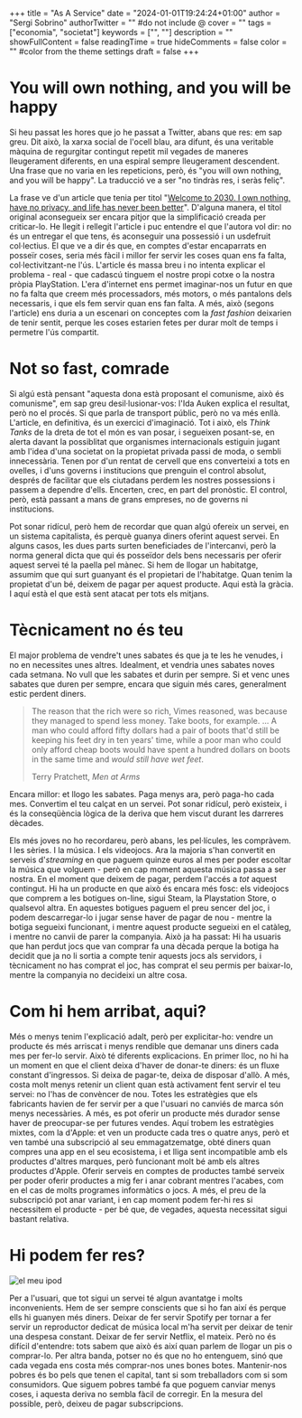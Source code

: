 +++
title = "As A Service"
date = "2024-01-01T19:24:24+01:00"
author = "Sergi Sobrino"
authorTwitter = "" #do not include @
cover = ""
tags = ["economia", "societat"]
keywords = ["", ""]
description = ""
showFullContent = false
readingTime = true
hideComments = false
color = "" #color from the theme settings
draft = false
+++

# You will own nothing, and you will be happy

Si heu passat les hores que jo he passat a Twitter, abans que res: em sap greu. Dit això, la xarxa social de l'ocell blau, ara difunt, és una veritable màquina de regurgitar contingut repetit mil vegades de maneres lleugerament diferents, en una espiral sempre lleugerament descendent. Una frase que no varia en les repeticions, però, és "you will own nothing, and you will be happy". La traducció ve a ser "no tindràs res, i seràs feliç". 

La frase ve d'un article que tenia per titol "[Welcome to 2030. I own nothing, have no privacy, and life has never been better](https://web.archive.org/web/20161125135500/https://www.weforum.org/agenda/2016/11/shopping-i-can-t-really-remember-what-that-is)". D'alguna manera, el títol original aconsegueix ser encara pitjor que la simplificació creada per criticar-lo. He llegit i rellegit l'article i puc entendre el que l'autora vol dir: no és un entregar el que tens, és aconseguir una possessió i un usdefruit col·lectius. El que ve a dir és que, en comptes d'estar encaparrats en posseïr coses, seria més fàcil i millor fer servir les coses quan ens fa falta, col·lectivitzant-ne l'ús. L'article és massa breu i no intenta explicar el problema - real - que cadascú tinguem el nostre propi cotxe o la nostra pròpia PlayStation. L'era d'internet ens permet imaginar-nos un futur en que no fa falta que creem més processadors, més motors, o més pantalons dels necessaris, i que els fem servir quan ens fan falta. A més, això (segons l'article) ens duria a un escenari on conceptes com la _fast fashion_ deixarien de tenir sentit, perque les coses estarien fetes per durar molt de temps i permetre l'ús compartit. 

# Not so fast, comrade

Si algú està pensant "aquesta dona està proposant el comunisme, això és comunisme", em sap greu desil·lusionar-vos: l'Ida Auken explica el resultat, però no el procés. Si que parla de transport públic, però no va més enllà. L'article, en definitiva, és un exercici d'imaginació. Tot i això, els _Think Tanks_ de la dreta de tot el món es van posar, i segueixen posant-se, en alerta davant la possiblitat que organismes internacionals estiguin jugant amb l'idea d'una societat on la propietat privada passi de moda, o sembli innecessària. Tenen por d'un rentat de cervell que ens converteixi a tots en ovelles, i d'uns governs i institucions que prenguin el control absolut, després de facilitar que els ciutadans perdem les nostres possessions i passem a dependre d'ells. Encerten, crec, en part del pronòstic. El control, però, està passant a mans de grans empreses, no de governs ni institucions.

Pot sonar ridícul, però hem de recordar que quan algú ofereix un servei, en un sistema capitalista, és perquè guanya diners oferint aquest servei. En alguns casos, les dues parts surten beneficiades de l'intercanvi, però la norma general dicta que qui és posseïdor dels bens necessaris per oferir aquest servei té la paella pel mànec. Si hem de llogar un habitatge, assumim que qui surt guanyant és el propietari de l'habitatge. Quan tenim la propietat d'un bé, deixem de pagar per aquest producte. Aqui està la gràcia. I aquí està el que està sent atacat per tots els mitjans. 

# Tècnicament no és teu

El major problema de vendre't unes sabates és que ja te les he venudes, i no en necessites unes altres. Idealment, et vendria unes sabates noves cada setmana. No vull que les sabates et durin per sempre. Si et venc unes sabates que duren per sempre, encara que siguin més cares, generalment estic perdent diners.

> The reason that the rich were so rich, Vimes reasoned, was because they 
> managed to spend less money. Take boots, for example. ... A man who 
> could afford fifty dollars had a pair of boots that'd still be keeping 
> his feet dry in ten years' time, while a poor man who could only afford 
> cheap boots would have spent a hundred dollars on boots in the same time
>  and *would still have wet feet*.
> 
> Terry Pratchett, *Men at Arms*

Encara millor: et llogo les sabates. Paga menys ara, però paga-ho cada mes. Convertim el teu calçat en un servei. Pot sonar ridícul, però existeix, i és la conseqüència lògica de la deriva que hem viscut durant les darreres dècades.

Els més joves no ho recordareu, però abans, les pel·lícules, les compràvem. I les sèries. I la música. I els videojocs. Ara la majoria s'han convertit en serveis d'_streaming_ en que paguem quinze euros al mes per poder escoltar la música que volguem - però en cap moment aquesta música passa a ser nostra. En el moment que deixem de pagar, perdem l'accés a _tot_ aquest contingut. Hi ha un producte en que això és encara més fosc: els videojocs que comprem a les botigues on-line, sigui Steam, la Playstation Store, o qualsevol altra. En aquestes botigues paguem el preu sencer del joc, i podem descarregar-lo i jugar sense haver de pagar de nou - mentre la botiga segueixi funcionant, i mentre aquest producte segueixi en el catàleg, i mentre no canvii de parer la companyia. Això ja ha passat: Hi ha usuaris que han perdut jocs que van comprar fa una dècada perque la botiga ha decidit que ja no li sortia a compte tenir aquests jocs als servidors, i tècnicament no has comprat el joc, has comprat el seu permis per baixar-lo, mentre la companyia no decideixi un altre cosa. 

# Com hi hem arribat, aqui?

Més o menys tenim l'explicació adalt, però per explicitar-ho: vendre un producte és més arriscat i menys rendible que demanar uns diners cada mes per fer-lo servir. Això té diferents explicacions. En primer lloc, no hi ha un moment en que el client deixa d'haver de donar-te diners: és un fluxe constant d'ingressos. Si deixa de pagar-te, deixa de disposar d'allò. A més, costa molt menys retenir un client quan està activament fent servir el teu servei: no l'has de convèncer de nou. Totes les estratègies que els fabricants havien de fer servir per a que l'usuari no canviés de marca són menys necessàries. A més, es pot oferir un producte més durador sense haver de preocupar-se per futures vendes. Aquí trobem les estratègies mixtes, com la d'Apple: et ven un producte cada tres o quatre anys, però et ven també una subscripció al seu emmagatzematge, obté diners quan compres una app en el seu ecosistema, i et lliga sent incompatible amb els productes d'altres marques, però funcionant molt bé amb els altres productes d'Apple. Oferir serveis en comptes de productes també serveix per poder oferir productes a mig fer i anar cobrant mentres l'acabes, com en el cas de molts programes informàtics o jocs. A més, el preu de la subscripció pot anar variant, i en cap moment podem fer-hi res si necessitem el producte - per bé que, de vegades, aquesta necessitat sigui bastant relativa.

# Hi podem fer res?

![el meu ipod](/images/ipod.jpg)

Per a l'usuari, que tot sigui un servei té algun avantatge i molts inconvenients. Hem de ser sempre conscients que si ho fan així és perque ells hi guanyen més diners. Deixar de fer servir Spotify per tornar a fer servir un reproductor dedicat de música local m'ha servit per deixar de tenir una despesa constant. Deixar de fer servir Netflix, el mateix. Però no és difícil d'entendre: tots sabem que això és així quan parlem de llogar un pis o comprar-lo. Per altra banda, potser no és que no ho entenguem, sinó que cada vegada ens costa més comprar-nos unes bones botes. Mantenir-nos pobres és bo pels que tenen el capital, tant si som treballadors com si som consumidors. Que siguem pobres també fa que poguem canviar menys coses, i aquesta deriva no sembla fàcil de corregir. En la mesura del possible, però, deixeu de pagar subscripcions.
